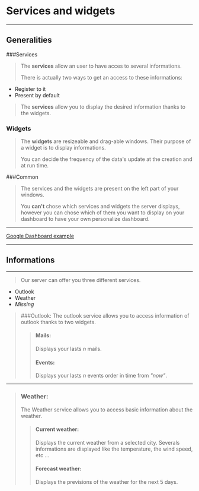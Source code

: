 # Services and widgets

----
## Generalities


###Services

> The **services** allow an user to have acces to several informations.
>
>There is actually two ways to get an access to these informations:

* Register to it
* Present by default

> The **services** allow you to display the desired information thanks to the widgets.

### Widgets

> The **widgets** are resizeable and drag-able windows. Their purpose of a widget is to display informations.
>
> You can decide the frequency of the data's update at the creation and at run time.

###Common

> The services and the widgets are present on the left part of your windows.
>
>You **can't** chose which services and widgets the server displays, however you can chose which of them you want to display on your dashboard to have your own personalize dashboard.
---
[Google Dashboard example](https://myaccount.google.com/dashboard "Dashboard")

----
## Informations

---
> Our server can offer you three different services.

* Outlook
* Weather
* *Missing*

> ###Outlook:
> The outlook service allows you to access information of outlook thanks to two widgets.
>> #### Mails:
>> Displays your lasts *n* mails.
>> #### Events:
>> Displays your lasts *n* events order in time from *"now"*.
---
> ### Weather:
> The Weather service allows you to access basic information about the weather.
>> #### Current weather:
>> Displays the current weather from a selected city.
>> Severals informations are displayed like the temperature, the wind speed, etc ...
>> #### Forecast weather:
>> Displays the previsions of the weather for the next 5 days.